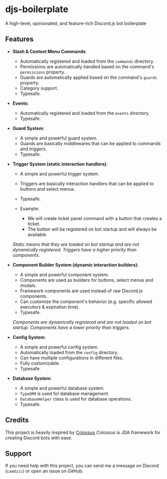 # djs-boilerplate

A high-level, opinionated, and feature-rich Discord.js bot boilerplate

## Features

* **Slash & Context Menu Commands**: 
  * Automatically registered and loaded from the `commands` directory.
  * Permissions are automatically handled based on the command's `permissions` property.
  * Guards are automatically applied based on the command's `guards` property.
  * Category support.
  * Typesafe.
* **Events**:
  * Automatically registered and loaded from the `events` directory.
  * Typesafe.
* **Guard System**:
  * A simple and powerful guard system.
  * Guards are basically middlewares that can be applied to commands and triggers.
  * Typesafe.
* **Trigger System (static interaction handlers)**:
  * A simple and powerful trigger system.
  * Triggers are basically interaction handlers that can be applied to buttons and select menus.
  * Typesafe.

  * Example: 
    * We will create ticket panel command with a button that creates a ticket. 
    * The button will be registered on bot startup and will always be available.

  *Static means that they are loaded on bot startup and are not dynamically registered.*
  *Triggers have a higher priority than components.*
* **Component Builder System (dynamic interaction builders)**:
  * A simple and powerful component system.
  * Components are used as builders for buttons, select menus and modals.
  * Framework components are used instead of raw Discord.js components.
  * Can customize the component's behavior (e.g. specific allowed executors & expiration time).
  * Typesafe.

  *Components are dynamically registered and are not loaded on bot startup.*
  *Components have a lower priority than triggers.*
* **Config System**:
  * A simple and powerful config system.
  * Automatically loaded from the `config` directory.
  * Can have multiple configurations in different files.
  * Fully customizable.
  * Typesafe.
* **Database System**:
  * A simple and powerful database system.
  * `TypeORM` is used for database management.
  * `DatabaseHelper` class is used for database operations.
  * Typesafe.

## Credits

This project is heavily inspired by [Colossus](https://github.com/RyanLandDev/Colossus)
*Colossus* is JDA framework for creating Discord bots with ease.

## Support

If you need help with this project, you can send me a message on Discord (`camdzic`) or open an issue on GitHub.